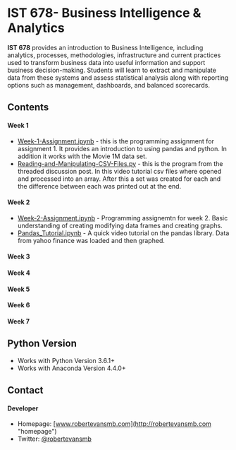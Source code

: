 IST 678- Business Intelligence & Analytics
======
**IST 678** provides an introduction to Business Intelligence, including analytics, processes, methodologies, infrastructure and current practices used to transform business data into useful information and support business decision-making. Students will learn to extract and manipulate data from these systems and assess statistical analysis along with reporting options such as management, dashboards, and balanced scorecards.

## Contents
#### Week 1
* [Week-1-Assignment.ipynb](Week-1/Week-1-Assignment.ipynb) - this is the programming assignment for assignment 1. It provides an introduction to using pandas and python. In addition it works with the Movie 1M data set.
* [Reading-and-Manipulating-CSV-Files.py](Week-1/Reading-and-Manipulating-CSV-Files.py) - this is the program from the threaded discussion post. In this video tutorial csv files where opened and processed into an array. After this a set was created for each and the difference between each was printed out at the end.
#### Week 2
* [Week-2-Assignment.ipynb](Week-2/Week-2-Assignment.ipynb) - Programming assignemtn for week 2. Basic understanding of creating modifying data frames and creating graphs.
* [Pandas_Tutorial.ipynb](Week-2/Pandas_Tutorial.ipynb) - A quick video tutorial on the pandas library. Data from yahoo finance was loaded and then graphed.
#### Week 3
#### Week 4
#### Week 5
#### Week 6
#### Week 7

## Python Version 
* Works with Python Version 3.6.1+
* Works with Anaconda Version 4.4.0+

## Contact
#### Developer
* Homepage:  [www.robertevansmb.com](http://robertevansmb.com "homepage")
* Twitter: [@robertevansmb](https://twitter.com/robertevansmb "robertevansmb on twitter")

